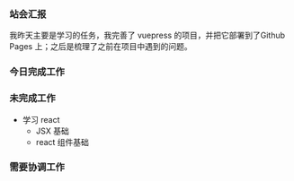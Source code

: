 ### 站会汇报

我昨天主要是学习的任务，我完善了 vuepress 的项目，并把它部署到了Github Pages 上；之后是梳理了之前在项目中遇到的问题。

### 今日完成工作



### 未完成工作

- 学习 react
  - JSX 基础
  - react 组件基础 

### 需要协调工作